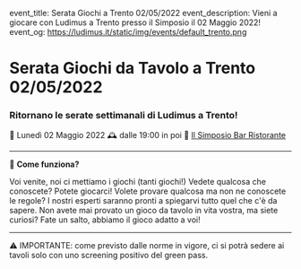 event_title: Serata Giochi a Trento 02/05/2022
event_description: Vieni a giocare con Ludimus a Trento presso il Simposio il 02 Maggio 2022!
event_og: https://ludimus.it/static/img/events/default_trento.png

# Serata Giochi da Tavolo a Trento 02/05/2022

### Ritornano le serate settimanali di Ludimus a Trento!

📅 Lunedì 02 Maggio 2022
🕰 dalle 19:00 in poi
📍 [Il Simposio Bar Ristorante](https://g.page/ilsimposiotrento?share)

---

🎲 **Come funziona?**

Voi venite, noi ci mettiamo i giochi (tanti giochi!)
Vedete qualcosa che conoscete? Potete giocarci!
Volete provare qualcosa ma non ne conoscete le regole? I nostri esperti saranno pronti a spiegarvi tutto quel che c'è da sapere.
Non avete mai provato un gioco da tavolo in vita vostra, ma siete curiosi? Fate un salto, abbiamo il gioco adatto a voi!

---
⚠️ IMPORTANTE: come previsto dalle norme in vigore, ci si potrà sedere ai tavoli solo con uno screening positivo del green pass.
